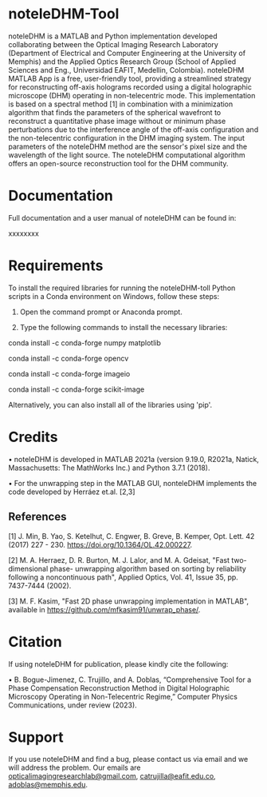 # noteleDHM-Tool

noteleDHM is a MATLAB and Python implementation developed collaborating between the Optical Imaging Research Laboratory (Department of Electrical and Computer Engineering at the University of Memphis) and the Applied Optics Research Group (School of Applied Sciences and Eng., Universidad EAFIT, Medellin, Colombia). noteleDHM MATLAB App is a free, user-friendly tool, providing a streamlined strategy for reconstructing off-axis holograms recorded using a digital holographic microscope (DHM) operating in non-telecentric mode. This implementation is based on a spectral method [1] in combination with a minimization algorithm that finds the parameters of the spherical wavefront to reconstruct a quantitative phase image without or minimum phase perturbations due to the interference angle of the off-axis configuration and the non-telecentric configuration in the DHM imaging system. The input parameters of the noteleDHM method are the sensor's pixel size and the wavelength of the light source. The noteleDHM computational algorithm offers an open-source reconstruction tool for the DHM community.

# Documentation

Full documentation and a user manual of noteleDHM can be found in:

xxxxxxxx

# Requirements

To install the required libraries for running the noteleDHM-toll Python scripts in a Conda environment on Windows, follow these steps:

1. Open the command prompt or Anaconda prompt.
  
2. Type the following commands to install the necessary libraries:

conda install -c conda-forge numpy matplotlib

conda install -c conda-forge opencv

conda install -c conda-forge imageio

conda install -c conda-forge scikit-image

Alternatively, you can also install all of the libraries using 'pip'.

# Credits

•	noteleDHM is developed in MATLAB 2021a (version 9.19.0, R2021a, Natick, Massachusetts: The MathWorks Inc.) and Python 3.7.1 (2018).

•	For the unwrapping step in the MATLAB GUI, nonteleDHM implements the code developed by Herráez et.al. [2,3]

## References 

[1] J. Min, B. Yao, S. Ketelhut, C. Engwer, B. Greve, B. Kemper, Opt. Lett. 42 (2017) 227 - 230. https://doi.org/10.1364/OL.42.000227.

[2] M. A. Herraez, D. R. Burton, M. J. Lalor, and M. A. Gdeisat, "Fast two-dimensional phase-  unwrapping algorithm based on sorting by reliability following a noncontinuous path", Applied Optics, Vol. 41, Issue 35, pp. 7437-7444 (2002).

[3] M. F. Kasim, "Fast 2D phase unwrapping implementation in MATLAB", available in https://github.com/mfkasim91/unwrap_phase/.

# Citation

If using noteleDHM for publication, please kindly cite the following:

•	B. Bogue-Jimenez, C. Trujillo, and A. Doblas, “Comprehensive Tool for a Phase Compensation Reconstruction Method in Digital Holographic Microscopy Operating in Non-Telecentric Regime,” Computer Physics Communications, under review (2023).

# Support

If you use noteleDHM and find a bug, please contact us via email and we will address the problem. Our emails are opticalimagingresearchlab@gmail.com, catrujilla@eafit.edu.co, adoblas@memphis.edu.


